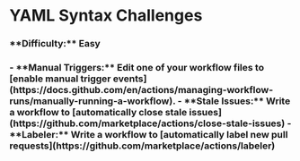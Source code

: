 <h1> YAML Syntax Challenges </h1>

<h3> **Difficulty:** Easy </h3>

<h3>
- **Manual Triggers:** Edit one of your workflow files to [enable manual trigger events](https://docs.github.com/en/actions/managing-workflow-runs/manually-running-a-workflow). 
- **Stale Issues:** Write a workflow to [automatically close stale issues](https://github.com/marketplace/actions/close-stale-issues)
- **Labeler:** Write a workflow to [automatically label new pull requests](https://github.com/marketplace/actions/labeler)
</h3>